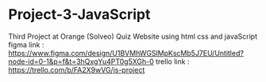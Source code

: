 # Project-3-JavaScript
Third Project at Orange (Solveo) Quiz Website using html css and javaScript 
figma link : https://www.figma.com/design/U1BVMhWGSlMpKscMb5J7EU/Untitled?node-id=0-1&p=f&t=3hQxgYu4PT0g5XGh-0
trello link : https://trello.com/b/FA2X9wVG/js-project
